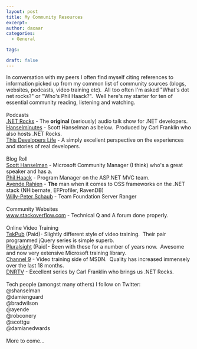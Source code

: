 ```yaml
---
layout: post
title: My Community Resources
excerpt: 
author: daxaar
categories:
  - General

tags:

draft: false
---
```

In conversation with my peers I often find myself citing references to information picked up from my common list of community sources (blogs, websites, podcasts, video training etc).&nbsp; All too often I'm asked "What's dot net rocks?" or "Who's Phil Haack?".&nbsp; Well here's my starter for ten of essential community reading, listening and watching.<br /><br />Podcasts<br /><a target="_blank" href="http://www.dotnetrocks.com/">.NET Rocks</a> - The <b>original</b> (seriously) audio talk show for .NET developers.<br /><a target="_blank" href="http://www.hanselminutes.com/">Hanselminutes</a> - Scott Hanselman as below.&nbsp; Produced by Carl Franklin who also hosts .NET Rocks.<br /><a target="_blank" href="http://www.thisdevelperslife.com">This Developers Life</a> - A simply excellent perspective on the experiences and stories of real developers. <br /><br />Blog Roll<br /><a target="_blank" href="http://www.hanselman.com">Scott Hanselman</a> - Microsoft Community Manager (I think) who's a great speaker and has a.<br /><a target="_blank" href="http://www.haacked.com">Phil Haack</a> - Program Manager on the ASP.NET MVC team.<br /><a target="_blank" href="http://ayende.com/blog/">Ayende Rahien</a> - <b>The</b> man when it comes to OSS frameworks on the .NET stack (NHibernate, EFProfiler, RavenDB)<br /><a target="_blank" href="http://blogs.msdn.com/b/willy-peter_schaub/">Willy-Peter Schaub</a> - Team Foundation Server Ranger<br /><br />Community Websites<br /><a target="_blank" href="http://www.stackoverflow.com">www.stackoverflow.com </a>- Technical Q and A forum done properly.<br /><br />Online Video Training<br /><a target="_blank" href="http://www.tekpub.com">TekPub</a> (Paid)- Slightly different style of video training.&nbsp; Their pair programmed jQuery series is simple superb.<br /><a target="_blank" href="http://www.pluralsight.com">Pluralsight</a> (Paid)- Been with these for a number of years now.&nbsp; Awesome and now very extensive Microsoft training library.<br /><a target="_blank" href="http://channel9.msdn.com">Channel 9</a> - Video training side of MSDN.&nbsp; Quality has increased immensely over the last 18 months.<br /><a target="_blank" href="http://www.dnrtv.com/">DNRTV</a> - Excellent series by Carl Franklin who brings us .NET Rocks.<br /><br />Tech people (amongst many others) I follow on Twitter:<br />@shanselman<br />@damienguard<br />@bradwilson<br />@ayende<br />@robconery<br />@scottgu<br />@damianedwards<br /><br />More to come...<br />
